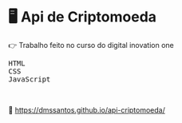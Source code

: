 # :desktop_computer: Api de Criptomoeda

:point_right: Trabalho feito no curso do digital inovation one

<kbd>HTML</kbd>  
<kbd>CSS</kbd>  
<kbd>JavaScript</kbd>

&nbsp;

:link: https://dmssantos.github.io/api-criptomoeda/
